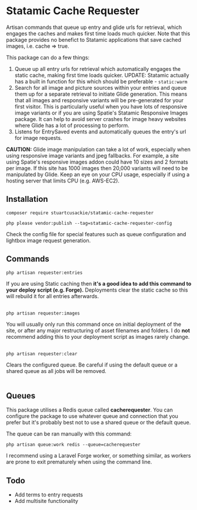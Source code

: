 # Statamic Cache Requester

Artisan commands that queue up entry and glide urls for retrieval, which engages the caches and makes first time loads much quicker. Note that this package provides no benefict to Statamic applications that save cached images, i.e. cache => true.

This package can do a few things:
1. Queue up all entry urls for retrieval which automatically engages the static cache, making first time loads quicker. UPDATE: Statamic actually has a built in function for this which should be preferable - `static:warm`
2. Search for all image and picture sources within your entries and queue them up for a separate retrieval to initiate Glide generation. This means that all images and responsive variants will be pre-generated for your first visitor. This is particularly useful when you have lots of responsive image variants or if you are using Spatie's Statamic Responsive Images package. It can help to avoid server crashes for image heavy websites where Glide has a lot of processing to perform.
3. Listens for EntrySaved events and automatically queues the entry's url for image requests.

**CAUTION:** Glide image manipulation can take a lot of work, especially when using responsive image variants and jpeg fallbacks. For example, a site using Spatie's responsive images addon could have 10 sizes and 2 formats per image. If this site has 1000 images then 20,000 variants will need to be manipulated by Glide. Keep an eye on your CPU usage, especially if using a hosting server that limits CPU (e.g. AWS-EC2).


## Installation

```
composer require stuartcusackie/statamic-cache-requester
```

```
php please vendor:publish --tag=statamic-cache-requester-config
```

Check the config file for special features such as queue configuration and lightbox image request generation.


## Commands

```
php artisan requester:entries
```
If you are using Static caching then **it's a good idea to add this command to your deploy script (e.g. Forge).** Deployments clear the static cache so this will rebuild it for all entries afterwards.
<br/><br/>

```
php artisan requester:images
```
You will usually only run this command once on initial deployment of the site, or after any major restructuring of asset filenames and folders. I do **not** recommend adding this to your deployment script as images rarely change.
<br/><br/>

```
php artisan requester:clear
```
Clears the configured queue. Be careful if using the default queue or a shared queue as all jobs will be removed.
<br/><br/>

## Queues

This package utilises a Redis queue called **cacherequester**. You can configure the package to use whatever queue and connection that you prefer but it's probably best not to use a shared queue or the default queue.

The queue can be ran manually with this command:

`php artisan queue:work redis --queue=cacherequester`

I recommend using a Laravel Forge worker, or something similar, as workers are prone to exit prematurely when using the command line.

## Todo

- Add terms to entry requests
- Add multisite functionality
